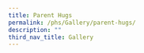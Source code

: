 ```yaml
---
title: Parent Hugs
permalink: /phs/Gallery/parent-hugs/
description: ""
third_nav_title: Gallery
---
```

